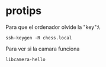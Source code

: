 # protips
Para que el ordenador olvide la "key":\
```
ssh-keygen -R chess.local
```

Para ver si la camara funciona
```
libcamera-hello
```
